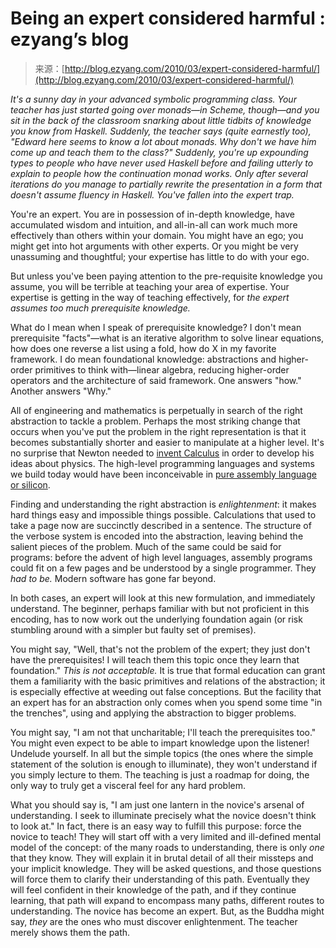 <!--yml
category: 未分类
date: 2024-07-01 18:18:25
-->

# Being an expert considered harmful : ezyang’s blog

> 来源：[http://blog.ezyang.com/2010/03/expert-considered-harmful/](http://blog.ezyang.com/2010/03/expert-considered-harmful/)

*It's a sunny day in your advanced symbolic programming class. Your teacher has just started going over monads—in Scheme, though—and you sit in the back of the classroom snarking about little tidbits of knowledge you know from Haskell. Suddenly, the teacher says (quite earnestly too), "Edward here seems to know a lot about monads. Why don't we have him come up and teach them to the class?" Suddenly, you're up expounding types to people who have never used Haskell before and failing utterly to explain to people how the continuation monad works. Only after several iterations do you manage to partially rewrite the presentation in a form that doesn't assume fluency in Haskell. You've fallen into the expert trap.*

You're an expert. You are in possession of in-depth knowledge, have accumulated wisdom and intuition, and all-in-all can work much more effectively than others within your domain. You might have an ego; you might get into hot arguments with other experts. Or you might be very unassuming and thoughtful; your expertise has little to do with your ego.

But unless you've been paying attention to the pre-requisite knowledge you assume, you will be terrible at teaching your area of expertise. Your expertise is getting in the way of teaching effectively, for *the expert assumes too much prerequisite knowledge.*

What do I mean when I speak of prerequisite knowledge? I don't mean prerequisite "facts"—what is an iterative algorithm to solve linear equations, how does one reverse a list using a fold, how do X in my favorite framework. I do mean foundational knowledge: abstractions and higher-order primitives to think with—linear algebra, reducing higher-order operators and the architecture of said framework. One answers "how." Another answers "Why."

All of engineering and mathematics is perpetually in search of the right abstraction to tackle a problem. Perhaps the most striking change that occurs when you've put the problem in the right representation is that it becomes substantially shorter and easier to manipulate at a higher level. It's no surprise that Newton needed to [invent Calculus](http://en.wikipedia.org/wiki/Philosophi%C3%A6_Naturalis_Principia_Mathematica) in order to develop his ideas about physics. The high-level programming languages and systems we build today would have been inconceivable in [pure assembly language or silicon](http://6004.csail.mit.edu/).

Finding and understanding the right abstraction is *enlightenment*: it makes hard things easy and impossible things possible. Calculations that used to take a page now are succinctly described in a sentence. The structure of the verbose system is encoded into the abstraction, leaving behind the salient pieces of the problem. Much of the same could be said for programs: before the advent of high level languages, assembly programs could fit on a few pages and be understood by a single programmer. They *had to be.* Modern software has gone far beyond.

In both cases, an expert will look at this new formulation, and immediately understand. The beginner, perhaps familiar with but not proficient in this encoding, has to now work out the underlying foundation again (or risk stumbling around with a simpler but faulty set of premises).

You might say, "Well, that's not the problem of the expert; they just don't have the prerequisites! I will teach them this topic once they learn that foundation." *This is not acceptable.* It is true that formal education can grant them a familiarity with the basic primitives and relations of the abstraction; it is especially effective at weeding out false conceptions. But the facility that an expert has for an abstraction only comes when you spend some time "in the trenches", using and applying the abstraction to bigger problems.

You might say, "I am not that uncharitable; I'll teach the prerequisites too." You might even expect to be able to impart knowledge upon the listener! Undelude yourself. In all but the simple topics (the ones where the simple statement of the solution is enough to illuminate), they won't understand if you simply lecture to them. The teaching is just a roadmap for doing, the only way to truly get a visceral feel for any hard problem.

What you should say is, "I am just one lantern in the novice's arsenal of understanding. I seek to illuminate precisely what the novice doesn't think to look at." In fact, there is an easy way to fulfill this purpose: force the novice to teach! They will start off with a very limited and ill-defined mental model of the concept: of the many roads to understanding, there is only *one* that they know. They will explain it in brutal detail of all their missteps and your implicit knowledge. They will be asked questions, and those questions will force them to clarify their understanding of this path. Eventually they will feel confident in their knowledge of the path, and if they continue learning, that path will expand to encompass many paths, different routes to understanding. The novice has become an expert. But, as the Buddha might say, *they* are the ones who must discover enlightenment. The teacher merely shows them the path.